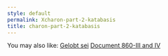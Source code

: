 ```yaml
---
style: default
permalink: Xcharon-part-2-katabasis
title: charon-part-2-katabasis
---
```

You may also like:
[Gelobt sei](http://scp-wiki.net/gelobt-sei)
[Document 860-III and IV](http://scp-wiki.net/document-860-iii-and-iv)